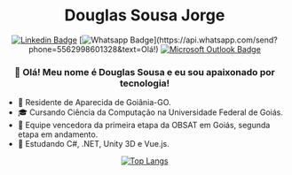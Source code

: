 <h1 align="center">Douglas Sousa Jorge</h1>

<div align="center">
  
  [![Linkedin Badge](https://img.shields.io/badge/-LinkedIn-blue?style=for-the-badge&logo=Linkedin&logoColor=white&link=https://www.linkedin.com/in/douglas-sousa-jorge-938250200/)](https://www.linkedin.com/in/douglas-sousa-jorge-938250200/)
  [![Whatsapp Badge](https://img.shields.io/badge/-Whatsapp-4CA143?style=for-the-badge&labelColor=4CA143&logo=whatsapp&logoColor=white&link=https://api.whatsapp.com/send?phone=5562993324224&text=Olá!)](https://api.whatsapp.com/send?phone=5562998601328&text=Olá!)
  [![Microsoft Outlook Badge](https://img.shields.io/badge/Microsoft_Outlook-0078D4?style=for-the-badge&logo=microsoft-outlook&logoColor=white&link=mailto:douglas.sousa541@hotmail.com)](mailto:douglas.sousa541@hotmail.com)
  
</div>

<h3 align="center">👋 Olá! Meu nome é Douglas Sousa e eu sou apaixonado por tecnologia!</h3>

* 📍 Residente de Aparecida de Goiânia-GO.
* 🎓 Cursando Ciência da Computação na Universidade Federal de Goiás.
* 🚀 Equipe vencedora da primeira etapa da OBSAT em Goiás, segunda etapa em andamento.
* 🌱 Estudando C#, .NET, Unity 3D e Vue.js.

<div align="center">
  
  [![Top Langs](https://github-readme-stats.vercel.app/api/top-langs/?username=douglas541&langs_count=5)](https://github.com/anuraghazra/github-readme-stats)
  
</div>


<!--
**douglas541/douglas541** is a ✨ _special_ ✨ repository because its `README.md` (this file) appears on your GitHub profile.

Here are some ideas to get you started:

- 🔭 I’m currently working on ...
- 🌱 I’m currently learning ...
- 👯 I’m looking to collaborate on ...
- 🤔 I’m looking for help with ...
- 💬 Ask me about ...
- 📫 How to reach me: ...
- 😄 Pronouns: ...
- ⚡ Fun fact: ...
-->
